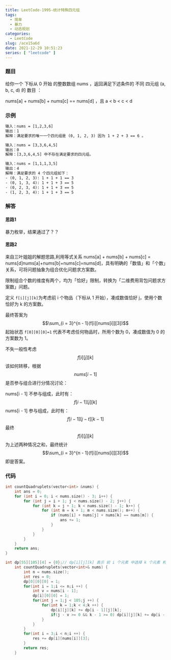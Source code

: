 ```yaml
---
title: LeetCode-1995-统计特殊四元组
tags:
  - 简单
  - 暴力
  - 动态规划
categories:
  - LeetCode
slug: /ace15a6d
date: 2021-12-29 10:51:23
series: [ "leetcode" ] 
---
```


### 题目

给你一个 下标从 0 开始 的整数数组 nums ，返回满足下述条件的 不同 四元组 (a, b, c, d) 的 数目 ：

nums[a] + nums[b] + nums[c] == nums[d] ，且
a < b < c < d

<!--more-->

### 示例
```tex
输入：nums = [1,2,3,6]
输出：1
解释：满足要求的唯一一个四元组是 (0, 1, 2, 3) 因为 1 + 2 + 3 == 6 。
```
```tex
输入：nums = [3,3,6,4,5]
输出：0
解释：[3,3,6,4,5] 中不存在满足要求的四元组。
```
```tex
输入：nums = [1,1,1,3,5]
输出：4
解释：满足要求的 4 个四元组如下：
- (0, 1, 2, 3): 1 + 1 + 1 == 3
- (0, 1, 3, 4): 1 + 1 + 3 == 5
- (0, 2, 3, 4): 1 + 1 + 3 == 5
- (1, 2, 3, 4): 1 + 1 + 3 == 5
```

### 解答

#### 思路1

暴力枚举，结果通过了？？

#### 思路2

来自三叶姐姐的解题思路,利用等式关系 nums[a] + nums[b] + nums[c] = nums[d]nums[a]+nums[b]+nums[c]=nums[d]，具有明确的「数值」和「个数」关系，可将问题抽象为组合优化问题求方案数。

限制组合个数的维度有两个，均为「恰好」限制，转换为「二维费用背包问题求方案数」问题。

定义 `f[i][j][k]`为考虑前 i 个物品（下标从 1 开始），凑成数值恰好 j，使用个数恰好为 k 的方案数。

最终答案为 $$\sum_{i = 3}^{n - 1}(f[i][nums[i]][3])$$起始状态 `f[0][0][0]=1` 代表不考虑任何物品时，所用个数为 0，凑成数值为 0 的方案数为 1。

不失一般性考虑 $$f[i][j][k]$$ 该如何转移，根据 $$nums[i - 1]$$ 是否参与组合进行分情况讨论：

nums[i - 1] 不参与组成，此时有：$$f[i - 1][j][k]$$
nums[i - 1] 参与组成，此时有：$$f[i - 1][j - t][k - 1]$$
最终 $$f[i][j][k]$$为上述两种情况之和，最终统计 $$\sum_{i = 3}^{n - 1}(f[i][nums[i]][3])$$即是答案。

### 代码

```C++
int countQuadruplets(vector<int> &nums) {
    int ans = 0;
    for (int i = 0; i < nums.size() - 3; i++) {
        for (int j = i + 1; j < nums.size() - 2; j++) {
            for (int k = j + 1; k < nums.size() - 1; k++) {
                for (int m = k + 1; m < nums.size(); m++) {
                    if (nums[i] + nums[j] + nums[k] == nums[m]) {
                        ans += 1;
                    }
                }
            }
        }
    }
    return ans;
}
```

```c++
int dp[55][105][4] = {0};// dp[i][j][k] 表示 前 i 个元素 中选择 k 个元素 构成大小 j 的方案数
    int countQuadruplets(vector<int>& nums) {
        int n = nums.size();
        int res = 0;
        dp[0][0][0] = 1;
        for(int i = 1;i <= n;i ++) {
            int v = nums[i - 1];
            dp[i][0][0] = 1;
            for(int j = 1;j < 105;j ++) {
                for(int k = 1;k < 4;k ++) {
                    dp[i][j][k] += dp[i - 1][j][k];
                    if(j - v >= 0 && k - 1 >= 0) dp[i][j][k] += dp[i - 1][j - v][k - 1];
                }
            }
        }
        for(int i = 3;i < n;i ++) {
            res += dp[i][nums[i]][3];
        }
        return res;
    }
```


